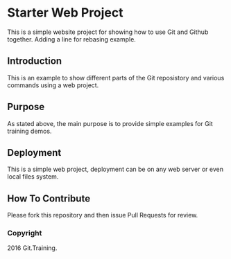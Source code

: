 # Starter Web Project

This is a simple website project for showing how to use Git and Github together. Adding a line for rebasing example.

## Introduction

This is an example to show different parts of the Git reposistory and various commands using a web project.

## Purpose

As stated above, the main purpose is to provide simple examples for Git training demos.

## Deployment

This is a simple web project, deployment can be on any web server or even local files system.

## How To Contribute

Please fork this repository and then issue Pull Requests for review.

### Copyright

2016 Git.Training.

